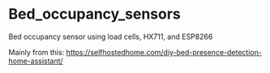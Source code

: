 # Bed_occupancy_sensors
Bed occupancy sensor using load cells, HX711, and ESP8266

Mainly from this: https://selfhostedhome.com/diy-bed-presence-detection-home-assistant/
